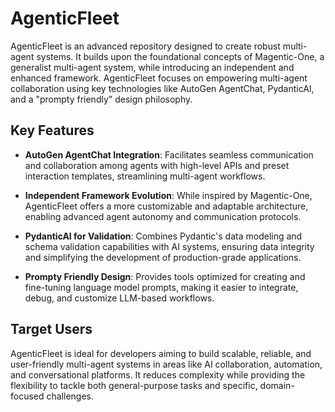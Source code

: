 # AgenticFleet

AgenticFleet is an advanced repository designed to create robust multi-agent systems. It builds upon the foundational concepts of Magentic-One, a generalist multi-agent system, while introducing an independent and enhanced framework. AgenticFleet focuses on empowering multi-agent collaboration using key technologies like AutoGen AgentChat, PydanticAI, and a "prompty friendly" design philosophy.

## Key Features

- **AutoGen AgentChat Integration**: Facilitates seamless communication and collaboration among agents with high-level APIs and preset interaction templates, streamlining multi-agent workflows.

- **Independent Framework Evolution**: While inspired by Magentic-One, AgenticFleet offers a more customizable and adaptable architecture, enabling advanced agent autonomy and communication protocols.

- **PydanticAI for Validation**: Combines Pydantic's data modeling and schema validation capabilities with AI systems, ensuring data integrity and simplifying the development of production-grade applications.

- **Prompty Friendly Design**: Provides tools optimized for creating and fine-tuning language model prompts, making it easier to integrate, debug, and customize LLM-based workflows.

## Target Users

AgenticFleet is ideal for developers aiming to build scalable, reliable, and user-friendly multi-agent systems in areas like AI collaboration, automation, and conversational platforms. It reduces complexity while providing the flexibility to tackle both general-purpose tasks and specific, domain-focused challenges.